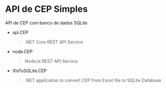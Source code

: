 # API de CEP Simples
API de CEP com banco de dados SQLite

- api.CEP 
  >.NET Core REST API Service

- node.CEP
  > NodeJs REST API Service
  
- XlsToSQLite.CEP
  > .NET application to convert CEP from Excel file to SQLite Database
  
